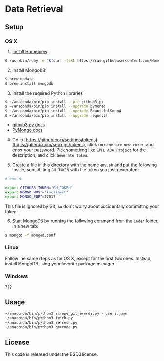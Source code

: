 
# Data Retrieval

## Setup

### OS X

1. [Install Homebrew](http://brew.sh/):

  ```bash
  $ /usr/bin/ruby -e "$(curl -fsSL https://raw.githubusercontent.com/Homebrew/install/master/install)"
  ```

2. [Install MongoDB](https://docs.mongodb.com/master/tutorial/install-mongodb-on-os-x/):

  ```bash
  $ brew update
  $ brew install mongodb
  ```

3. Install the required Python libraries:

  ```bash
  $ ~/anaconda/bin/pip install --pre github3.py
  $ ~/anaconda/bin/pip install --upgrade pymongo
  $ ~/anaconda/bin/pip install --upgrade BeautifulSoup4
  $ ~/anaconda/bin/pip install --upgrade requests
  ```

  * [github3.py docs](https://github3.readthedocs.io/en/develop/)
  * [PyMongo docs](http://api.mongodb.com/python/current/)

4. Go to [https://github.com/settings/tokens](https://github.com/settings/tokens), click on `Generate new token`, and enter your password.
   Pick something like `EPFL ADA Project` for the description, and click `Generate token`.

5. Create a file in this directory with the name `env.sh` and put the following inside, substituting `GH_TOKEN` with the token you just generated:

  ```bash
  # env.sh

  export GITHUB3_TOKEN="GH_TOKEN"
  export MONGO_HOST="localhost"
  export MONGO_PORT=27017
  ```

  This file is ignored by Git, so don't worry about accidentally committing your token.

6. Start MongoDB by running the following command from the `Code/` folder, in a new tab:

  ```bash
  $ mongod -f mongod.conf
  ```

### Linux

Follow the same steps as for OS X, except for the first two ones. Instead, install
MongoDB using your favorite package manager.

### Windows

???

## Usage

```bash
~/anaconda/bin/python3 scrape_git_awards.py > users.json
~/anaconda/bin/python3 fetch.py
~/anaconda/bin/python3 refresh.py
~/anaconda/bin/python3 geocode.py
```

## License

This code is released under the BSD3 license.

